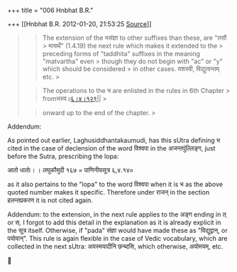 +++
title = "006 Hnbhat B.R."

+++
[[Hnbhat B.R.	2012-01-20, 21:53:25 [Source](https://groups.google.com/g/samskrita/c/-k1XuGiMWd4)]]



> 
> > The extension of the भसंज्ञा to other suffixes than these, are "तसौ > मत्वर्थे" (1.4.19) the next rule which makes it extended to the > preceding forms of "taddhita" suffixes in the meaning "matvartha" even > though they do not begin with "ac" or "y" which should be considered > in other cases. यशस्वी, विद्युत्वन्तम् etc. >
> 
> > 
> >   
> > 
> > 
> > The operations to the भ are enlisted in the rules in 6th Chapter > fromभस्य॥[६।४।१२९](http://sanskritdocuments.org/learning_tools/sarvanisutrani/GoToSutram/6.4.129)\|\| >
> 
> > 
> > onward up to the end of the chapter. >
> 
> > 
> > 
> > 
> >   
> > 
> > 
> > 

  

Addendum:

  

As pointed out earlier, Laghusiddhantakaumudi, has this sUtra defining भ cited in the case of declension of the word विश्वपा in the अजन्तपुंल्लिङ्ग, just before the Sutra, prescribing the lopa:

  

आतो धातोः। । लघुकौमुदी १६७ = पाणिनीयसूत्र ६,४.१४०  
  
as it also pertains to the "lopa" to the word विश्वपा when it is भ as the above quoted number makes it specific. Therefore under राजन् in the section हलन्तप्रकरण it is not cited again.

  

Addendum: to the extension, in the next rule applies to the अङ्ग ending in त् or स्. I forgot to add this detail in the explanation as it is already explicit in the सूत्र itself. Otherwise, if "pada" संज्ञा would have made these as "विद्युद्वान्, or पयोवान्". This rule is again flexible in the case of Vedic vocabulary, which are collected in the next sUtra: अयस्मयादीनि छन्ब्दसि, which otherwise, अयोमयम्, etc.   





